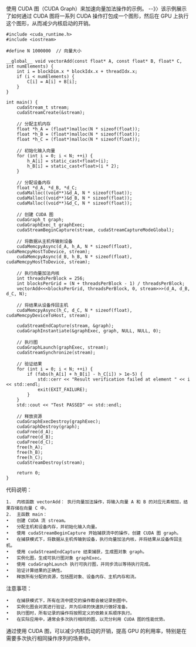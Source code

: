 使用 CUDA 图（CUDA Graph）来加速向量加法操作的示例。
--》〉该示例展示了如何通过 CUDA 图将一系列 CUDA 操作打包成一个图形，然后在 GPU 上执行这个图形，从而减少内核启动的开销。
``` cuda
#include <cuda_runtime.h>
#include <iostream>

#define N 1000000  // 向量大小

__global__ void vectorAdd(const float* A, const float* B, float* C, int numElements) {
    int i = blockDim.x * blockIdx.x + threadIdx.x;
    if (i < numElements) {
        C[i] = A[i] + B[i];
    }
}

int main() {
    cudaStream_t stream;
    cudaStreamCreate(&stream);

    // 分配主机内存
    float *h_A = (float*)malloc(N * sizeof(float));
    float *h_B = (float*)malloc(N * sizeof(float));
    float *h_C = (float*)malloc(N * sizeof(float));

    // 初始化输入向量
    for (int i = 0; i < N; ++i) {
        h_A[i] = static_cast<float>(i);
        h_B[i] = static_cast<float>(i * 2);
    }

    // 分配设备内存
    float *d_A, *d_B, *d_C;
    cudaMalloc((void**)&d_A, N * sizeof(float));
    cudaMalloc((void**)&d_B, N * sizeof(float));
    cudaMalloc((void**)&d_C, N * sizeof(float));

    // 创建 CUDA 图
    cudaGraph_t graph;
    cudaGraphExec_t graphExec;
    cudaStreamBeginCapture(stream, cudaStreamCaptureModeGlobal);

    // 将数据从主机传输到设备
    cudaMemcpyAsync(d_A, h_A, N * sizeof(float), cudaMemcpyHostToDevice, stream);
    cudaMemcpyAsync(d_B, h_B, N * sizeof(float), cudaMemcpyHostToDevice, stream);

    // 执行向量加法内核
    int threadsPerBlock = 256;
    int blocksPerGrid = (N + threadsPerBlock - 1) / threadsPerBlock;
    vectorAdd<<<blocksPerGrid, threadsPerBlock, 0, stream>>>(d_A, d_B, d_C, N);

    // 将结果从设备传回主机
    cudaMemcpyAsync(h_C, d_C, N * sizeof(float), cudaMemcpyDeviceToHost, stream);

    cudaStreamEndCapture(stream, &graph);
    cudaGraphInstantiate(&graphExec, graph, NULL, NULL, 0);

    // 执行图
    cudaGraphLaunch(graphExec, stream);
    cudaStreamSynchronize(stream);

    // 验证结果
    for (int i = 0; i < N; ++i) {
        if (fabs(h_A[i] + h_B[i] - h_C[i]) > 1e-5) {
            std::cerr << "Result verification failed at element " << i << std::endl;
            exit(EXIT_FAILURE);
        }
    }
    std::cout << "Test PASSED" << std::endl;

    // 释放资源
    cudaGraphExecDestroy(graphExec);
    cudaGraphDestroy(graph);
    cudaFree(d_A);
    cudaFree(d_B);
    cudaFree(d_C);
    free(h_A);
    free(h_B);
    free(h_C);
    cudaStreamDestroy(stream);

    return 0;
}
```
代码说明：

	1.	内核函数 vectorAdd： 执行向量加法操作，将输入向量 A 和 B 的对应元素相加，结果存储在向量 C 中。
	2.	主函数 main：
	•	创建 CUDA 流 stream。
	•	分配主机和设备内存，并初始化输入向量。
	•	使用 cudaStreamBeginCapture 开始捕获流中的操作，创建 CUDA 图 graph。
	•	在捕获模式下，将数据从主机传输到设备，执行向量加法内核，并将结果从设备传回主机。
	•	使用 cudaStreamEndCapture 结束捕获，生成图对象 graph。
	•	实例化图，生成可执行图对象 graphExec。
	•	使用 cudaGraphLaunch 执行可执行图，并同步流以等待执行完成。
	•	验证计算结果的正确性。
	•	释放所有分配的资源，包括图对象、设备内存、主机内存和流。

注意事项：

	•	在捕获模式下，所有在流中提交的操作都会被记录到图中。
	•	实例化图会对其进行验证，并为后续的快速执行做好准备。
	•	执行图时，所有记录的操作将按照定义的依赖关系顺序执行。
	•	在实际应用中，通常会多次执行相同的图，以充分利用 CUDA 图的性能优势。

通过使用 CUDA 图，可以减少内核启动的开销，提高 GPU 的利用率，特别是在需要多次执行相同操作序列的场景中。